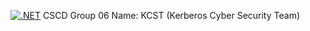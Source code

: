 [![.NET](https://github.com/JawedCIA/KCST/actions/workflows/dotnet.yml/badge.svg)](https://github.com/JawedCIA/KCST/actions/workflows/dotnet.yml)
CSCD Group 06
Name: KCST (Kerberos Cyber Security Team)
